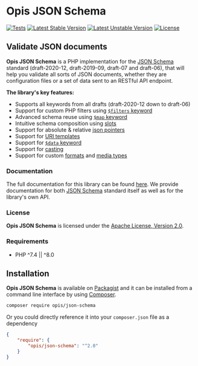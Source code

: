 Opis JSON Schema
====================
[![Tests](https://github.com/opis/json-schema/workflows/Tests/badge.svg)](https://github.com/opis/json-schema/actions)
[![Latest Stable Version](https://poser.pugx.org/opis/json-schema/v/stable.png)](https://packagist.org/packages/opis/json-schema)
[![Latest Unstable Version](https://poser.pugx.org/opis/json-schema/v/unstable.png)](https://packagist.org/packages/opis/json-schema)
[![License](https://poser.pugx.org/opis/json-schema/license.png)](https://packagist.org/packages/opis/json-schema)

Validate JSON documents
-----------

**Opis JSON Schema** is a PHP implementation for the [JSON Schema] standard (draft-2020-12, draft-2019-09, draft-07 and draft-06), that
will help you validate all sorts of JSON documents, whether they are configuration files or a set 
of data sent to an RESTful API endpoint.


**The library's key features:**

- Supports all keywords from all drafts (draft-2020-12 down to draft-06)
- Support for custom PHP filters using [`$filters` keyword](https://docs.opis.io/json-schema/2.x/filters.html)
- Advanced schema reuse using [`$map` keyword](https://docs.opis.io/json-schema/2.x/mappers.html)
- Intuitive schema composition using [slots](https://docs.opis.io/json-schema/2.x/slots.html)
- Support for absolute & relative [json pointers](https://docs.opis.io/json-schema/2.x/pointers.html)
- Support for [URI templates](https://docs.opis.io/json-schema/2.x/uri-template.html)
- Support for [`$data` keyword](https://docs.opis.io/json-schema/2.x/data-keyword.html)
- Support for [casting](https://docs.opis.io/json-schema/2.x/pragma.html#cast)
- Support for custom [formats](https://docs.opis.io/json-schema/2.x/php-format.html) and [media types](https://docs.opis.io/json-schema/2.x/php-media-type.html)

### Documentation

The full documentation for this library can be found [here][documentation].
We provide documentation for both [JSON Schema] standard itself as well as for
the library's own API. 

### License

**Opis JSON Schema** is licensed under the [Apache License, Version 2.0][apache_license].

### Requirements

* PHP ^7.4 || ^8.0

## Installation

**Opis JSON Schema** is available on [Packagist] and it can be installed from a 
command line interface by using [Composer]. 

```bash
composer require opis/json-schema
```

Or you could directly reference it into your `composer.json` file as a dependency

```json
{
    "require": {
        "opis/json-schema": "^2.0"
    }
}
```

[documentation]: https://docs.opis.io/json-schema
[apache_license]: https://www.apache.org/licenses/LICENSE-2.0 "Apache License"
[Packagist]: https://packagist.org/packages/opis/json-schema "Packagist"
[Composer]: https://getcomposer.org "Composer"
[JSON Schema]: http://json-schema.org/ "JSON Schema"
